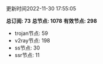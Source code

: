 更新时间2022-11-30 17:55:05

**总订阅: 73**
**总节点: 1078**
**有效节点: 298**
- trojan节点: 59
- v2ray节点: 198
- ss节点: 30
- ssr节点: 11
